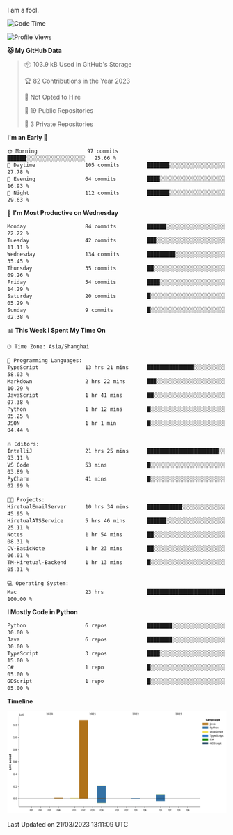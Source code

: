 I am a fool.

<!--START_SECTION:waka-->
![Code Time](http://img.shields.io/badge/Code%20Time-194%20hrs%2032%20mins-blue)

![Profile Views](http://img.shields.io/badge/Profile%20Views-8-blue)

**🐱 My GitHub Data** 

> 📦 103.9 kB Used in GitHub's Storage 
 > 
> 🏆 82 Contributions in the Year 2023
 > 
> 🚫 Not Opted to Hire
 > 
> 📜 19 Public Repositories 
 > 
> 🔑 3 Private Repositories 
 > 
**I'm an Early 🐤** 

```text
🌞 Morning                97 commits          ██████░░░░░░░░░░░░░░░░░░░   25.66 % 
🌆 Daytime                105 commits         ███████░░░░░░░░░░░░░░░░░░   27.78 % 
🌃 Evening                64 commits          ████░░░░░░░░░░░░░░░░░░░░░   16.93 % 
🌙 Night                  112 commits         ███████░░░░░░░░░░░░░░░░░░   29.63 % 
```
📅 **I'm Most Productive on Wednesday** 

```text
Monday                   84 commits          ██████░░░░░░░░░░░░░░░░░░░   22.22 % 
Tuesday                  42 commits          ███░░░░░░░░░░░░░░░░░░░░░░   11.11 % 
Wednesday                134 commits         █████████░░░░░░░░░░░░░░░░   35.45 % 
Thursday                 35 commits          ██░░░░░░░░░░░░░░░░░░░░░░░   09.26 % 
Friday                   54 commits          ████░░░░░░░░░░░░░░░░░░░░░   14.29 % 
Saturday                 20 commits          █░░░░░░░░░░░░░░░░░░░░░░░░   05.29 % 
Sunday                   9 commits           █░░░░░░░░░░░░░░░░░░░░░░░░   02.38 % 
```


📊 **This Week I Spent My Time On** 

```text
🕑︎ Time Zone: Asia/Shanghai

💬 Programming Languages: 
TypeScript               13 hrs 21 mins      ███████████████░░░░░░░░░░   58.03 % 
Markdown                 2 hrs 22 mins       ███░░░░░░░░░░░░░░░░░░░░░░   10.29 % 
JavaScript               1 hr 41 mins        ██░░░░░░░░░░░░░░░░░░░░░░░   07.38 % 
Python                   1 hr 12 mins        █░░░░░░░░░░░░░░░░░░░░░░░░   05.25 % 
JSON                     1 hr 1 min          █░░░░░░░░░░░░░░░░░░░░░░░░   04.44 % 

🔥 Editors: 
IntelliJ                 21 hrs 25 mins      ███████████████████████░░   93.11 % 
VS Code                  53 mins             █░░░░░░░░░░░░░░░░░░░░░░░░   03.89 % 
PyCharm                  41 mins             █░░░░░░░░░░░░░░░░░░░░░░░░   02.99 % 

🐱‍💻 Projects: 
HiretualEmailServer      10 hrs 34 mins      ███████████░░░░░░░░░░░░░░   45.95 % 
HiretualATSService       5 hrs 46 mins       ██████░░░░░░░░░░░░░░░░░░░   25.11 % 
Notes                    1 hr 54 mins        ██░░░░░░░░░░░░░░░░░░░░░░░   08.31 % 
CV-BasicNote             1 hr 23 mins        ██░░░░░░░░░░░░░░░░░░░░░░░   06.01 % 
TM-Hiretual-Backend      1 hr 13 mins        █░░░░░░░░░░░░░░░░░░░░░░░░   05.31 % 

💻 Operating System: 
Mac                      23 hrs              █████████████████████████   100.00 % 
```

**I Mostly Code in Python** 

```text
Python                   6 repos             ████████░░░░░░░░░░░░░░░░░   30.00 % 
Java                     6 repos             ████████░░░░░░░░░░░░░░░░░   30.00 % 
TypeScript               3 repos             ████░░░░░░░░░░░░░░░░░░░░░   15.00 % 
C#                       1 repo              █░░░░░░░░░░░░░░░░░░░░░░░░   05.00 % 
GDScript                 1 repo              █░░░░░░░░░░░░░░░░░░░░░░░░   05.00 % 
```



**Timeline**

![Lines of Code chart](https://raw.githubusercontent.com/VeejaLiu/VeejaLiu/master/assets/bar_graph.png)


 Last Updated on 21/03/2023 13:11:09 UTC
<!--END_SECTION:waka-->
